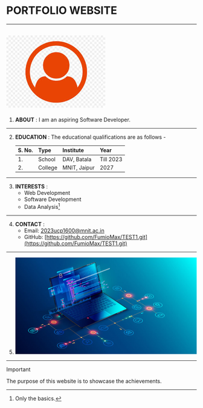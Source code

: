 
# **PORTFOLIO WEBSITE**


---
![Image](imageFil21600.jpeg)
---


1. **ABOUT** : I am an aspiring Software Developer.
---


2. **EDUCATION** : The educational qualifications are as follows -

	| S. No.|Type | Institute | Year |
	|-------|-----|-----------|------|
	|1.     |School|DAV, Batala|Till 2023|
	|2.     |College| MNIT, Jaipur| 2027|
---


3. **INTERESTS** : 
 	- Web Development
 	- Software Development
 	- Data Analysis[^1]
---
	

4. **CONTACT** :
	- Email: [2023ucp1600@mnit.ac.in](2023ucp1600@mnit.ac.in)
	- GitHub: [https://github.com/FumioMax/TEST1.git](https://github.com/FumioMax/TEST1.git)
---


5. ![Image](imageFile1600.jpg)
---



> [!IMPORTANT]
> The purpose of this website is to showcase the achievements.


[^1]: Only the basics.



